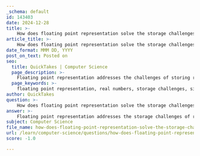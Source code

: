 ```yaml
---
_schema: default
id: 143403
date: 2024-12-28
title: >-
    How does floating point representation solve the storage challenges of real numbers?
article_title: >-
    How does floating point representation solve the storage challenges of real numbers?
date_format: MMM DD, YYYY
post_on_text: Posted on
seo:
  title: QuickTakes | Computer Science
  page_description: >-
    Floating point representation addresses the challenges of storing real numbers in computers, using components like the sign bit, mantissa, and exponent to enhance range and precision, while adhering to IEEE 754 standards for consistent performance across platforms.
  page_keywords: >-
    floating point representation, real numbers, storage challenges, sign bit, mantissa, exponent, normalization, IEEE 754, wide range of values, dynamic binary point, standardization, efficiency, rounding errors, fixed point representation, precision
author: QuickTakes
question: >-
    How does floating point representation solve the storage challenges of real numbers?
answer: >-
    Floating point representation addresses the storage challenges of real numbers in computers through several key mechanisms that enhance both the range and precision of numerical values. Here’s a detailed explanation of how it achieves this:\n\n### Key Components of Floating Point Representation\n\n1. **Structure**: A floating point number is composed of three main components:\n   - **Sign Bit**: Indicates whether the number is positive or negative.\n   - **Mantissa (or Significand)**: Represents the significant digits of the number.\n   - **Exponent**: Indicates the position of the binary point, allowing the representation of very large or very small numbers.\n\n   The general form of a floating point number can be expressed as:\n   $$\n   \text{value} = \text{mantissa} \times 2^{\text{exponent}}\n   $$\n\n2. **Normalization**: In floating point representation, particularly as defined by the IEEE 754 standard, numbers are typically stored in a normalized form. This means that the mantissa is adjusted so that the most significant bit (the first bit to the left of the binary point) is always 1 (except for denormalized numbers). This normalization maximizes the precision of the mantissa, allowing for a more efficient use of bits.\n\n3. **Wide Range of Values**: Floating point representation can express a vast range of values, from very small to very large numbers. This is crucial for scientific and engineering applications where calculations often involve extreme values. For instance, the number 3.14 can be stored as a normalized floating point number, enabling precise calculations in various domains.\n\n4. **Dynamic Adjustment of the Binary Point**: Unlike fixed point representation, where the binary point is fixed, floating point representation allows the binary point to "float" based on the exponent. This flexibility enables the representation of a much wider range of values and greater precision for fractional components. The ability to adjust the binary point dynamically is particularly useful for representing numbers that vary significantly in scale.\n\n5. **Standardization**: The IEEE 754 standard ensures that floating point numbers are stored and processed consistently across different hardware and software platforms. This standardization is vital for ensuring that numerical computations yield the same results regardless of the system being used.\n\n### Benefits of Floating Point Representation\n\n- **Efficiency**: Floating point arithmetic is optimized in modern processors, allowing for fast calculations. This efficiency is essential for applications that require real-time processing or large-scale computations.\n  \n- **Handling of Rounding Errors**: While floating point representation can introduce rounding errors (as certain fractions cannot be represented exactly in binary), it generally provides a more flexible approach to managing these errors compared to fixed point representation. The ability to represent a broader range of values with varying precision helps mitigate the impact of these inaccuracies in many applications.\n\n- **Complexity and Representation**: Although floating point representation introduces additional complexity in determining the actual value due to the need to interpret the mantissa and exponent, this complexity is often justified by the significant advantages in range and precision it provides.\n\n### Conclusion\n\nIn summary, floating point representation effectively solves the storage challenges of real numbers in computers by providing a structured format that allows for a wide range of values, efficient memory usage, and high precision. Its adaptability and adherence to standards like IEEE 754 make it a powerful tool in computing, especially in fields that require high precision and dynamic range. This flexibility is a key advantage over fixed point representation, enabling more effective handling of real numbers in various applications.
subject: Computer Science
file_name: how-does-floating-point-representation-solve-the-storage-challenges-of-real-numbers.md
url: /learn/computer-science/questions/how-does-floating-point-representation-solve-the-storage-challenges-of-real-numbers
score: -1.0

---
```


&nbsp;